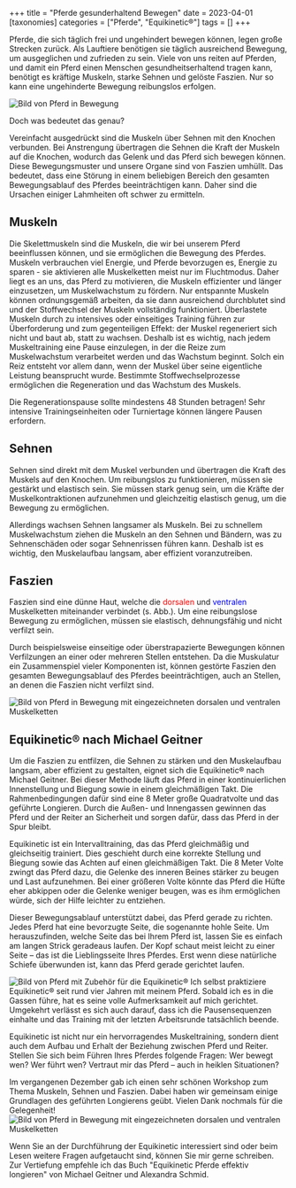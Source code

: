 +++
title = "Pferde gesunderhaltend Bewegen"
date = 2023-04-01
[taxonomies]
categories = ["Pferde", "Equikinetic®"]
tags = []
+++

Pferde, die sich täglich frei und ungehindert bewegen können, legen große Strecken zurück. Als Lauftiere benötigen sie täglich ausreichend Bewegung, um ausgeglichen und zufrieden zu sein. Viele von uns reiten auf Pferden, und damit ein Pferd einen Menschen gesundheitserhaltend tragen kann, benötigt es kräftige Muskeln, starke Sehnen und gelöste Faszien. Nur so kann eine ungehinderte Bewegung reibungslos erfolgen.


<!-- more -->

<img src="https://www.tierheilpraxis-jessican.de/img/blog/pferde_gesunderhaltend_bewegen_1.jpg" alt="Bild von Pferd in Bewegung" style="max-width: 100%"/>

Doch was bedeutet das genau?

Vereinfacht ausgedrückt sind die Muskeln über Sehnen mit den Knochen verbunden. Bei Anstrengung übertragen die Sehnen die Kraft der Muskeln auf die Knochen, wodurch das Gelenk und das Pferd sich bewegen können. Diese Bewegungsmuster und unsere Organe sind von Faszien umhüllt. Das bedeutet, dass eine Störung in einem beliebigen Bereich den gesamten Bewegungsablauf des Pferdes beeinträchtigen kann. Daher sind die Ursachen einiger Lahmheiten oft schwer zu ermitteln.

## Muskeln

Die Skelettmuskeln sind die Muskeln, die wir bei unserem Pferd beeinflussen können, und sie ermöglichen die Bewegung des Pferdes. Muskeln verbrauchen viel Energie, und Pferde bevorzugen es, Energie zu sparen - sie aktivieren alle Muskelketten meist nur im Fluchtmodus. Daher liegt es an uns, das Pferd zu motivieren, die Muskeln effizienter und länger einzusetzen, um Muskelwachstum zu fördern. Nur entspannte Muskeln können ordnungsgemäß arbeiten, da sie dann ausreichend durchblutet sind und der Stoffwechsel der Muskeln vollständig funktioniert. Überlastete Muskeln durch zu intensives oder einseitiges Training führen zur Überforderung und zum gegenteiligen Effekt: der Muskel regeneriert sich nicht und baut ab, statt zu wachsen. Deshalb ist es wichtig, nach jedem Muskeltraining eine Pause einzulegen, in der die Reize zum Muskelwachstum verarbeitet werden und das Wachstum beginnt. Solch ein Reiz entsteht vor allem dann, wenn der Muskel über seine eigentliche Leistung beansprucht wurde. Bestimmte Stoffwechselprozesse ermöglichen die Regeneration und das Wachstum des Muskels.

Die Regenerationspause sollte mindestens 48 Stunden betragen! Sehr intensive Trainingseinheiten oder Turniertage können längere Pausen erfordern.

## Sehnen

Sehnen sind direkt mit dem Muskel verbunden und übertragen die Kraft des Muskels auf den Knochen. Um reibungslos zu funktionieren, müssen sie gestärkt und elastisch sein. Sie müssen stark genug sein, um die Kräfte der Muskelkontraktionen aufzunehmen und gleichzeitig elastisch genug, um die Bewegung zu ermöglichen.

Allerdings wachsen Sehnen langsamer als Muskeln. Bei zu schnellem Muskelwachstum ziehen die Muskeln an den Sehnen und Bändern, was zu Sehnenschäden oder sogar Sehnenrissen führen kann. Deshalb ist es wichtig, den Muskelaufbau langsam, aber effizient voranzutreiben.

## Faszien

Faszien sind eine dünne Haut, welche die  <span style="color:red">dorsalen</span> und  <span style="color:blue">ventralen</span> Muskelketten miteinander verbindet (s. Abb.). Um eine reibungslose Bewegung zu ermöglichen, müssen sie elastisch, dehnungsfähig und nicht verfilzt sein.

Durch beispielsweise einseitige oder überstrapazierte Bewegungen können Verfilzungen an einer oder mehreren Stellen entstehen. Da die Muskulatur ein Zusammenspiel vieler Komponenten ist, können gestörte Faszien den gesamten Bewegungsablauf des Pferdes beeinträchtigen, auch an Stellen, an denen die Faszien nicht verfilzt sind.

<img src="https://www.tierheilpraxis-jessican.de/img/blog/pferde_gesunderhaltend_bewegen_2.jpg" alt="Bild von Pferd in Bewegung mit eingezeichneten dorsalen und ventralen Muskelketten" style="max-width: 100%"/>


## Equikinetic® nach Michael Geitner
Um die Faszien zu entfilzen, die Sehnen zu stärken und den Muskelaufbau langsam, aber effizient zu gestalten, eignet sich die Equikinetic® nach Michael Geitner. Bei dieser Methode läuft das Pferd in einer kontinuierlichen Innenstellung und Biegung sowie in einem gleichmäßigen Takt. Die Rahmenbedingungen dafür sind eine 8 Meter große Quadratvolte und das geführte Longieren. Durch die Außen- und Innengassen gewinnen das Pferd und der Reiter an Sicherheit und sorgen dafür, dass das Pferd in der Spur bleibt.

Equikinetic ist ein Intervalltraining, das das Pferd gleichmäßig und gleichseitig trainiert. Dies geschieht durch eine korrekte Stellung und Biegung sowie das Achten auf einen gleichmäßigen Takt. Die 8 Meter Volte zwingt das Pferd dazu, die Gelenke des inneren Beines stärker zu beugen und Last aufzunehmen. Bei einer größeren Volte könnte das Pferd die Hüfte eher abkippen oder die Gelenke weniger beugen, was es ihm ermöglichen würde, sich der Hilfe leichter zu entziehen.

Dieser Bewegungsablauf unterstützt dabei, das Pferd gerade zu richten. Jedes Pferd hat eine bevorzugte Seite, die sogenannte hohle Seite. Um herauszufinden, welche Seite das bei Ihrem Pferd ist, lassen Sie es einfach am langen Strick geradeaus laufen. Der Kopf schaut meist leicht zu einer Seite – das ist die Lieblingsseite Ihres Pferdes. Erst wenn diese natürliche Schiefe überwunden ist, kann das Pferd gerade gerichtet laufen.

<img src="https://www.tierheilpraxis-jessican.de/img/blog/pferde_gesunderhaltend_bewegen_3.jpg" alt="Bild von Pferd mit Zubehör für die Equikinetic® " style="max-width: 100%"/>
Ich selbst praktiziere Equikinetic® seit rund vier Jahren mit meinem Pferd. Sobald ich es in die Gassen führe, hat es seine volle Aufmerksamkeit auf mich gerichtet. Umgekehrt verlässt es sich auch darauf, dass ich die Pausensequenzen einhalte und das Training mit der letzten Arbeitsrunde tatsächlich beende.

Equikinetic ist nicht nur ein hervorragendes Muskeltraining, sondern dient auch dem Aufbau und Erhalt der Beziehung zwischen Pferd und Reiter. Stellen Sie sich beim Führen Ihres Pferdes folgende Fragen: Wer bewegt wen? Wer führt wen? Vertraut mir das Pferd – auch in heiklen Situationen?

Im vergangenen Dezember gab ich einen sehr schönen Workshop zum Thema Muskeln, Sehnen und Faszien. Dabei haben wir gemeinsam einige Grundlagen des geführten Longierens geübt. Vielen Dank nochmals für die Gelegenheit!
<img src="https://www.tierheilpraxis-jessican.de/img/blog/pferde_gesunderhaltend_bewegen_4.jpg" alt="Bild von Pferd in Bewegung mit eingezeichneten dorsalen und ventralen Muskelketten" style="max-width: 100%"/>

Wenn Sie an der Durchführung der Equikinetic interessiert sind oder beim Lesen weitere Fragen aufgetaucht sind, können Sie mir gerne schreiben. Zur Vertiefung empfehle ich das Buch "Equikinetic Pferde effektiv longieren" von Michael Geitner und Alexandra Schmid.